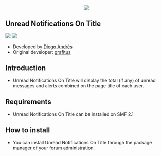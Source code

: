  <p align="center">
    <img src="https://smftricks.com/logos/logo.png">
 </p>

## Unread Notifications On Title
<img src="https://img.shields.io/badge/License-MPL 2.0-a05a3f?style=flat-square"> <img src="https://img.shields.io/badge/SMF-2.1-3f73a0?style=flat-square">

- Developed by [Diego Andrés](https://github.com/DiegoAndresCortes)
- Original developer: [grafitus](https://github.com/beratdogan)

## Introduction
* Unread Notifications On Title will display the total (if any) of unread messages and alerts combined on the page title of each user.

## Requirements
* Unread Notifications On Title can be installed on SMF 2.1

## How to install
* You can install Unread Notifications On Title through the package manager of your forum administration.
